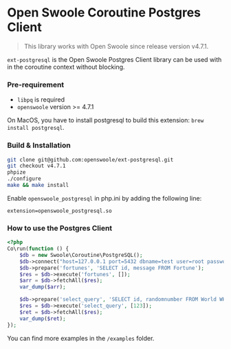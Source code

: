 # Open Swoole Coroutine Postgres Client

> This library works with Open Swoole since release version v4.7.1.

`ext-postgresql` is the Open Swoole Postgres Client library can be used with in the coroutine context without blocking.

### Pre-requirement

* `libpq` is required
* `openswoole` version >= 4.7.1

On MacOS, you have to install postgresql to build this extension: `brew install postgresql`.

### Build & Installation

```bash
git clone git@github.com:openswoole/ext-postgresql.git
git checkout v4.7.1
phpize
./configure
make && make install
```

Enable `openswoole_postgresql` in php.ini by adding the following line:
```
extension=openswoole_postgresql.so
```

### How to use the Postgres Client

```php
<?php
Co\run(function () {
    $db = new Swoole\Coroutine\PostgreSQL();
    $db->connect("host=127.0.0.1 port=5432 dbname=test user=root password=password");
    $db->prepare('fortunes', 'SELECT id, message FROM Fortune');
    $res = $db->execute('fortunes', []);
    $arr = $db->fetchAll($res);
    var_dump($arr);

    $db->prepare('select_query', 'SELECT id, randomnumber FROM World WHERE id = $1');
    $res = $db->execute('select_query', [123]);
    $ret = $db->fetchAll($res);
    var_dump($ret);
});
```

You can find more examples in the `/examples` folder.
 
 

  

